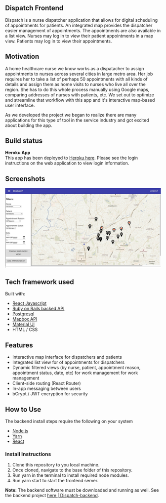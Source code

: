## Dispatch Frontend
Dispatch is a nurse dispatcher application that allows for digital scheduling of appointments for patients. An integrated map provides the dispatcher easier management of appointments. The appointments are also available in a list view. Nurses may log in to view their patient appointments in a map view. Patients may log in to view their appointments.

## Motivation
A home healthcare nurse we know works as a dispatacher to assign appointments to nurses across several cities in large metro area. Her job requires her to take a list of perhaps 50 appointments with all kinds of details and assign them as home visits to nurses who live all over the region. She has to do this whole process manually using Google maps, comparing addresses of nurses with patients, etc. We set out to optimize and streamline that workflow with this app and it's interactive map-based user interface.

As we developed the project we began to realize there are many applications for this type of tool in the service industry and got excited about building the app.

## Build status
**Heroku App**  
This app has been deployed to [Heroku here](https://dispatch-app-front.herokuapp.com/). Please see the login instructions on the web application to view login information.

## Screenshots
![logo](/public/dispatch.jpg?raw=true "screenshot")

## Tech framework used
Built with:
* [React Javascript](https://reactjs.org/)
* [Ruby on Rails backed API](https://github.com/hoobie4792/dispatch-backend/)
* [Postgresql](https://www.postgresql.org/)
* [Mapbox API](https://docs.mapbox.com/mapbox-gl-js/api/)
* [Material UI](https://material-ui.com/)
* HTML / CSS

## Features
* Interactive map interface for dispatchers and patients
* Integrated list view for of appointments for dispatchers
* Dynamic filtered views (by nurse, patient, appointment reason, appointment status, date, etc) for work management for work management
* Client-side routing (React Router)
* In-app messaging between users
* bCrypt / JWT encryption for security

## How to Use
The backend install steps require the following on your system
* [Node.js](https://https://nodejs.org/)
* [Yarn](https://classic.yarnpkg.com/en/)
* [React](https://reactjs.org)

### Install Instructions
1. Clone this repository to you local machine.
2. Once cloned, navigate to the base folder of this repository.
3. Run yarn in the terminal to install required node modules.
4. Run yarn start to start the frontend server.

**Note:** The backend software must be downloaded and running as well. See the backend project [here | Dispatch-backend](https://github.com/hoobie4792/dispatch-backend).

